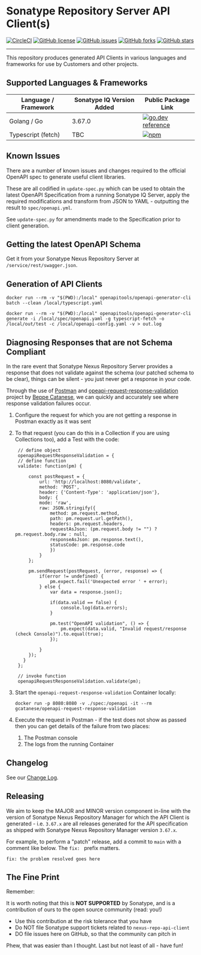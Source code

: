 <!--

    Copyright 2019-Present Sonatype Inc.

    Licensed under the Apache License, Version 2.0 (the "License");
    you may not use this file except in compliance with the License.
    You may obtain a copy of the License at

        http://www.apache.org/licenses/LICENSE-2.0

    Unless required by applicable law or agreed to in writing, software
    distributed under the License is distributed on an "AS IS" BASIS,
    WITHOUT WARRANTIES OR CONDITIONS OF ANY KIND, either express or implied.
    See the License for the specific language governing permissions and
    limitations under the License.

-->

# Sonatype Repository Server API Client(s)

[![CircleCI](https://circleci.com/gh/sonatype-nexus-community/nexus-repo-api-client/tree/main.svg?style=svg)](https://circleci.com/gh/sonatype-nexus-community/nexus-repo-api-client/tree/main)
[![GitHub license](https://img.shields.io/github/license/sonatype-nexus-community/nexus-repo-api-client)](https://github.com/sonatype-nexus-community/nexus-repo-api-client/blob/main/LICENSE)
[![GitHub issues](https://img.shields.io/github/issues/sonatype-nexus-community/nexus-repo-api-client)](https://github.com/sonatype-nexus-community/nexus-repo-api-client/issues)
[![GitHub forks](https://img.shields.io/github/forks/sonatype-nexus-community/nexus-repo-api-client)](https://github.com/sonatype-nexus-community/nexus-repo-api-client/network)
[![GitHub stars](https://img.shields.io/github/stars/sonatype-nexus-community/nexus-repo-api-client)](https://github.com/sonatype-nexus-community/nexus-repo-api-client/stargazers)

---

This repository produces generated API Clients in various languages and frameworks for use by Customers and other projects.

## Supported Languages & Frameworks

| Language / Framework | Sonatype IQ Version Added | Public Package Link                                                                                                                                                                                                                                                             |
| -------------------- | ------------------------- | ------------------------------------------------------------------------------------------------------------------------------------------------------------------------------------------------------------------------------------------------------------------------------- |
| Golang / Go          | 3.67.0                    | [![go.dev reference](https://img.shields.io/badge/dynamic/json?color=blue&label=tag&query=name&url=https://api.razonyang.com/v1/github/tag/sonatype-nexus-community/nexus-repo-api-client-go)](https://pkg.go.dev/github.com/sonatype-nexus-community/nexus-repo-api-client-go) |
| Typescript (fetch)   | TBC                    | [![npm](https://img.shields.io/npm/v/%40sonatype%2Fnexus-repo-api-client)](https://www.npmjs.com/package/@sonatype/nexus-repo-api-client)                                                                                                                                       |

## Known Issues

There are a number of known issues and changes required to the official OpenAPI spec to generate useful client
libraries.

These are all codified in `update-spec.py` which can be used to obtain the latest OpenAPI Specification from a running
Sonatype IQ Server, apply the required modifications and transform from JSON to YAML - outputting the result
to `spec/openapi.yml`.

See `update-spec.py` for amendments made to the Specification prior to client generation.

## Getting the latest OpenAPI Schema

Get it from your Sonatype Nexus Repository Server at `/service/rest/swagger.json`.

## Generation of API Clients

```
docker run --rm -v "$(PWD):/local" openapitools/openapi-generator-cli batch --clean /local/typescript.yaml

docker run --rm -v "$(PWD):/local" openapitools/openapi-generator-cli generate -i /local/spec/openapi.yaml -g typescript-fetch -o /local/out/test -c /local/openapi-config.yaml -v > out.log
```

## Diagnosing Responses that are not Schema Compliant

In the rare event that Sonatype Nexus Repository Server provides a response that does not validate against the schema (our patched schema to be clear), things can be silent - you just never get a response in your code.

Through the use of [Postman](https://www.postman.com) and [opeapi-request-response-validation](https://github.com/gcatanese/openapi-request-response-validation) project by [Beppe Catanese](https://github.com/gcatanese), we can quickly and accurately see where response validation failures occur.

1. Configure the request for which you are not getting a response in Postman exactly as it was sent
2. To that request (you can do this in a Collection if you are using Collections too), add a Test with the code:

    ```
     // define object
     openapiRequestResponseValidation = {
     // define function
     validate: function(pm) {

         const postRequest = {
             url: 'http://localhost:8080/validate',
             method: 'POST',
             header: {'Content-Type': 'application/json'},
             body: {
             mode: 'raw',
             raw: JSON.stringify({
                 method: pm.request.method,
                 path: pm.request.url.getPath(),
                 headers: pm.request.headers,
                 requestAsJson: (pm.request.body != "") ? pm.request.body.raw : null,
                 responseAsJson: pm.response.text(),
                 statusCode: pm.response.code
                 })
             }
         };

         pm.sendRequest(postRequest, (error, response) => {
             if(error != undefined) {
                 pm.expect.fail('Unexpected error ' + error);
             } else {
                 var data = response.json();

                 if(data.valid == false) {
                     console.log(data.errors);
                 }

                 pm.test("OpenAPI validation", () => {
                     pm.expect(data.valid, "Invalid request/response (check Console)").to.equal(true);
                 });

             }
         });
       }
     };

     // invoke function
     openapiRequestResponseValidation.validate(pm);
    ```

3. Start the `openapi-request-response-validation` Container locally:
    ```
    docker run -p 8080:8080 -v ./spec:/openapi -it --rm gcatanese/openapi-request-response-validation
    ```
4. Execute the request in Postman - if the test does not show as passed then you can get details of the failure from two places:
    1. The Postman console
    2. The logs from the running Container

## Changelog

See our [Change Log](./CHANGELOG.md).

## Releasing

We aim to keep the MAJOR and MINOR version component in-line with the version of Sonatype Nexus Repository Manager for which the API Client is
generated - i.e. `3.67.x` are all releases generated for the API specification as shipped with Sonatype Nexus Repository Manager version `3.67.x`.

For example, to perform a "patch" release, add a commit to `main` with a comment like below. The `fix: ` prefix matters.

```
fix: the problem resolved goes here
```

## The Fine Print

Remember:

It is worth noting that this is **NOT SUPPORTED** by Sonatype, and is a contribution of ours to the open source
community (read: you!)

-   Use this contribution at the risk tolerance that you have
-   Do NOT file Sonatype support tickets related to `nexus-repo-api-client`
-   DO file issues here on GitHub, so that the community can pitch in

Phew, that was easier than I thought. Last but not least of all - have fun!
